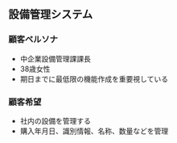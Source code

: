 ## 設備管理システム
### 顧客ペルソナ
- 中企業設備管理課課長
- 38歳女性
- 期日までに最低限の機能作成を重要視している

### 顧客希望
- 社内の設備を管理する
- 購入年月日、識別情報、名称、数量などを管理
